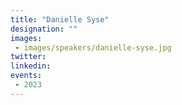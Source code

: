```yaml
---
title: "Danielle Syse"
designation: ""
images:
 - images/speakers/danielle-syse.jpg
twitter: 
linkedin: 
events:
 - 2023
---
```



